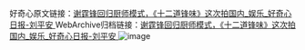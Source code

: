 好奇心原文链接：[谢霆锋回归厨师模式，《十二道锋味》这次拍国内_娱乐_好奇心日报-刘平安 ](https://www.qdaily.com/articles/11046.html)
WebArchive归档链接：[谢霆锋回归厨师模式，《十二道锋味》这次拍国内_娱乐_好奇心日报-刘平安 ](http://web.archive.org/web/20190623163624/https://www.qdaily.com/articles/11046.html)
![image](http://ww3.sinaimg.cn/large/007d5XDply1g3wcm84ly6j30u02nb4qp)